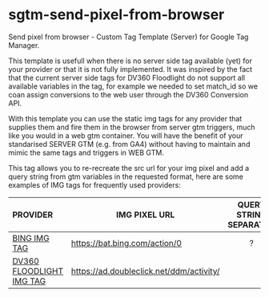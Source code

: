 # sgtm-send-pixel-from-browser
Send pixel from browser - Custom Tag Template (Server) for Google Tag Manager.

This template is usefull when there is no server side tag available (yet) for your provider or that it is not fully implemented. It was inspired by the fact that the current server side tags for DV360 Floodlight do not support all available variables in the tag, for example we needed to set match_id so we coan assign conversions to the web user through the DV360 Conversion API.

With this template you can use the static img tags for any provider that supplies them and fire them in the browser from server gtm triggers, much like you would in a web gtm container. You will  have the benefit of your standarised SERVER GTM (e.g. from GA4) without having to maintain and mimic the same tags and triggers in WEB GTM.

This tag allows you to re-recreate the src url for your img pixel and add a query string from gtm variables in the requested format, here are some examples of IMG tags for frequently used providers: 

| PROVIDER                                                                                    | IMG PIXEL URL                            | QUERY STRING SEPARATOR | VARIABLE SEPARATOR | VALUE SEPARATOR |
|:--------------------------------------------------------------------------------------------|------------------------------------------|:----------------------:|:------------------:|:---------------:|
| [BING IMG TAG](https://help.ads.microsoft.com/apex/index/3/en/60122)                        | https://bat.bing.com/action/0            |           ?            |         &          |        =        |
| [DV360 FLOODLIGHT IMG TAG](https://support.google.com/campaignmanager/answer/2823450?hl=en) | https://ad.doubleclick.net/ddm/activity/ |                        |         ;          |        =        |

